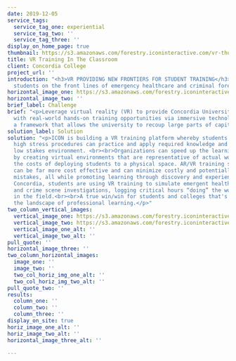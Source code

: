 ```yaml
---
date: 2019-12-05
service_tags:
  service_tag_one: experiential
  service_tag_two: ''
  service_tag_three: ''
display_on_home_page: true
thumbnail: https://s3.amazonaws.com/forestry.iconinteractive.com/vr-thumb.jpg
title: VR Training In The Classroom
client: Concordia College
project_url: ''
introduction: "<h3>VR PROVIDING NEW FRONTIERS FOR STUDENT TRAINING</h3><p>ICON puts
  students on the front lines of emergency healthcare and criminal forensics.</p>"
horizontal_image_one: https://s3.amazonaws.com/forestry.iconinteractive.com/vr-large.jpg
horizontal_image_two: ''
brief_label: Challenge
brief: "<p>Leverage virtual reality (VR) to provide Concordia University students
  with real-world hands-on training opportunities via immersive technology, all within
  a framework that allows the university to recoup large parts of capital outlay.</p>"
solution_label: Solution
solution: "<p>ICON is building a VR training platform whereby students involved in
  high stress procedures can practice and apply required knowledge and skills in a
  low stakes environment. <br><br>Organizations can speed up the learning process
  by creating virtual environments that are representative of actual workplaces without
  the costs of deploying students to a physical space. AR/VR training simulations
  can be far more cost effective and can minimize costly and potentially life threatening
  mistakes, all while promoting learning through discovery and experience.<br><br>At
  Concordia, students are using VR training to simulate emergent healthcare scenarios
  and crime scene investigations, logging critical hours “doing” the work of professionals
  in the field.<br><br>A true win/win for students and colleges that's literally changing
  the landscape of professional learning.</p>"
two_column_vertical_images:
  vertical_image_one: https://s3.amazonaws.com/forestry.iconinteractive.com/vr2.jpg
  vertical_image_two: https://s3.amazonaws.com/forestry.iconinteractive.com/vr3.jpg
  vertical_image_one_alt: ''
  vertical_image_two_alt: ''
pull_quote: ''
horizontal_image_three: ''
two_column_horizontal_images:
  image_one: ''
  image_two: ''
  two_col_horiz_img_one_alt: ''
  two_col_horiz_img_two_alt: ''
pull_quote_two: ''
results:
  column_one: ''
  column_two: ''
  column_three: ''
display_on_site: true
horiz_image_one_alt: ''
horiz_image_two_alt: ''
horizontal_image_three_alt: ''

---
```

